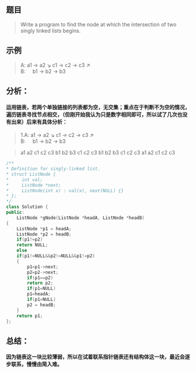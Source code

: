 ## 题目  
 > Write a program to find the node at which the intersection of two singly linked lists begins.
  
## 示例 

> A:          a1 → a2
                   ↘
                     c1 → c2 → c3
                   ↗            
B:     b1 → b2 → b3

## 分析：

#### 运用链表，若两个单独链接的列表都为空，无交集；重点在于判断不为空的情况，遍历链表寻找节点相交，（但刚开始我认为只是数字相同即可，所以试了几次也没有出来）后来有具体分析：

>1.A:          a1 → a2
                   ↘
                     c1 → c2 → c3
                   ↗            
B:     b1 → b2 → b3

> a1 a2 c1 c2 c3 b1 b2 b3 c1 c2 c3
> b1 b2 b3 c1 c2 c3 a1 a2 c1 c2 c3

```C++
/**
* Definition for singly-linked list.
* struct ListNode {
*     int val;
*     ListNode *next;
*     ListNode(int x) : val(x), next(NULL) {}
* };
*/
class Solution {
public:
    ListNode *gNode(ListNode *headA, ListNode *headB) 
{
    ListNode *p1 = headA;
    ListNode *p2 = headB;
    if(p1!=p2)
    return NULL;
    else
    if(p1!=NULL&&p2!=NULL&&p1!=p2)
    {
    	p1=p1->next;
    	p2=p2->next;
    	if(p1==p2)
    	return p2;
    	if(p1=NULL)
    	p1=headA;
    	if(p1=NULL)
    	p2 = headB;
    }
    return p1;
};
```
## 总结：
#### 因为链表这一块比较薄弱，所以在试着联系指针链表还有结构体这一块，最近会逐步联系，慢慢由简入难。
